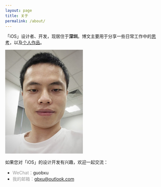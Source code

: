 ```yaml
---
layout: page
title: 关于
permalink: /about/
---
```


「iOS」设计者、开发，现居住于**深圳**。博文主要用于分享一些日常工作中的<u>思考</u>，以及<u>个人作品</u>。

<img src="./img/Profile.jpg" style="width:250px;">

如果您对「iOS」的设计开发有兴趣，欢迎一起交流：

* <span style="color:#999">WeChat：</span>guobxu
* <span style="color:#999">我的邮箱：</span><a href="mailto:gbxu@outlook.com">gbxu@outlook.com</a>
